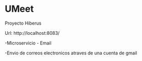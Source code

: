# UMeet
Proyecto Hiberus

Url: http://localhost:8083/

-Microservicio - Email 

-Envio de correos electronicos atraves de una cuenta de gmail
